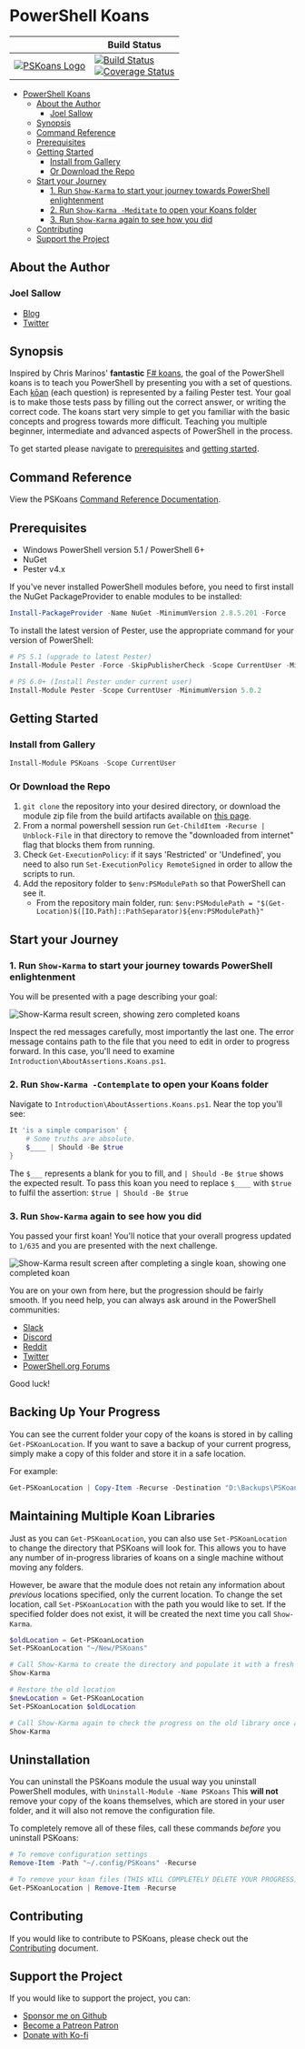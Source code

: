 # PowerShell Koans

|                                      | Build Status                                                                                    |
| ------------------------------------ | ----------------------------------------------------------------------------------------------- |
| [![PSKoans Logo][logo-64]][logo-svg] | [![Build Status][build-badge]][build-link]<br/>[![Coverage Status][coverage-badge]][build-link] |

- [PowerShell Koans](#powershell-koans)
  - [About the Author](#about-the-author)
    - [Joel Sallow](#joel-sallow)
  - [Synopsis](#synopsis)
  - [Command Reference](#command-reference)
  - [Prerequisites](#prerequisites)
  - [Getting Started](#getting-started)
    - [Install from Gallery](#install-from-gallery)
    - [Or Download the Repo](#or-download-the-repo)
  - [Start your Journey](#start-your-journey)
    - [1. Run `Show-Karma` to start your journey towards PowerShell enlightenment](#1-run-show-karma-to-start-your-journey-towards-powershell-enlightenment)
    - [2. Run `Show-Karma -Meditate` to open your Koans folder](#2-run-show-karma--meditate-to-open-your-koans-folder)
    - [3. Run `Show-Karma` again to see how you did](#3-run-show-karma-again-to-see-how-you-did)
  - [Contributing](#contributing)
  - [Support the Project](#support-the-project)

## About the Author

### Joel Sallow

- [Blog][blog]
- [Twitter][twitter]

## Synopsis

Inspired by Chris Marinos' **fantastic** [F# koans][fsharp-koans], the goal of the PowerShell koans is to teach you PowerShell by presenting you with a set of questions.
Each [kōan][define-koan] (each question) is represented by a failing Pester test.
Your goal is to make those tests pass by filling out the correct answer, or writing the correct code.
The koans start very simple to get you familiar with the basic concepts and progress towards more difficult.
Teaching you multiple beginner, intermediate and advanced aspects of PowerShell in the process.

To get started please navigate to [prerequisites](#prerequisites) and [getting started](#getting-started).

## Command Reference

View the PSKoans [Command Reference Documentation][reference-docs].

## Prerequisites

- Windows PowerShell version 5.1 / PowerShell 6+
- NuGet
- Pester v4.x

If you've never installed PowerShell modules before, you need to first install the NuGet PackageProvider to enable modules to be installed:

```PowerShell
Install-PackageProvider -Name NuGet -MinimumVersion 2.8.5.201 -Force
```

To install the latest version of Pester, use the appropriate command for your version of PowerShell:

```PowerShell
# PS 5.1 (upgrade to latest Pester)
Install-Module Pester -Force -SkipPublisherCheck -Scope CurrentUser -MinimumVersion 5.0.2

# PS 6.0+ (Install Pester under current user)
Install-Module Pester -Scope CurrentUser -MinimumVersion 5.0.2
```

## Getting Started

### Install from Gallery

```PowerShell
Install-Module PSKoans -Scope CurrentUser
```

### Or Download the Repo

1. `git clone` the repository into your desired directory, or download the module zip file from the build artifacts available on [this page](https://dev.azure.com/SallowCode/PSKoans/_build/latest?definitionId=1).
2. From a normal powershell session run `Get-ChildItem -Recurse | Unblock-File` in that directory to remove the "downloaded from internet" flag that blocks them from running.
3. Check `Get-ExecutionPolicy`: if it says 'Restricted' or 'Undefined', you need to also run `Set-ExecutionPolicy RemoteSigned` in order to allow the scripts to run.
4. Add the repository folder to `$env:PSModulePath` so that PowerShell can see it.
   - From the repository main folder, run: `$env:PSModulePath = "$(Get-Location)$([IO.Path]::PathSeparator)${env:PSModulePath}"`

## Start your Journey

### 1. Run `Show-Karma` to start your journey towards PowerShell enlightenment

You will be presented with a page describing your goal:

![Show-Karma result screen, showing zero completed koans][show-karma-1]

Inspect the red messages carefully, most importantly the last one.
The error message contains path to the file that you need to edit in order to progress forward.
In this case, you'll need to examine `Introduction\AboutAssertions.Koans.ps1`.

### 2. Run `Show-Karma -Contemplate` to open your Koans folder

Navigate to `Introduction\AboutAssertions.Koans.ps1`. Near the top you'll see:

```powershell
It 'is a simple comparison' {
    # Some truths are absolute.
    $____ | Should -Be $true
}
```

The `$___` represents a blank for you to fill, and `| Should -Be $true` shows the expected result.
To pass this koan you need to replace `$____` with `$true` to fulfil the assertion: `$true | Should -Be $true`

### 3. Run `Show-Karma` again to see how you did

You passed your first koan!
You'll notice that your overall progress updated to `1/635` and you are presented with the next challenge.

![Show-Karma result screen after completing a single koan, showing one completed koan][show-karma-2]

 You are on your own from here, but the progression should be fairly smooth.
 If you need help, you can always ask around in the PowerShell communities:

- [Slack][ps-slack]
- [Discord][ps-discord]
- [Reddit][ps-reddit]
- [Twitter][ps-twitter]
- [PowerShell.org Forums][ps-forum]

Good luck!

## Backing Up Your Progress

You can see the current folder your copy of the koans is stored in by calling `Get-PSKoanLocation`.
If you want to save a backup of your current progress, simply make a copy of this folder and store it in a safe location.

For example:

```powershell
Get-PSKoanLocation | Copy-Item -Recurse -Destination "D:\Backups\PSKoans"
```

## Maintaining Multiple Koan Libraries

Just as you can `Get-PSKoanLocation`, you can also use `Set-PSKoanLocation` to change the directory that PSKoans will look for.
This allows you to have any number of in-progress libraries of koans on a single machine without moving any folders.

However, be aware that the module does not retain any information about _previous_ locations specified, only the current location.
To change the set location, call `Set-PSKoanLocation` with the path you would like to set.
If the specified folder does not exist, it will be created the next time you call `Show-Karma`.

```powershell
$oldLocation = Get-PSKoanLocation
Set-PSKoanLocation "~/New/PSKoans"

# Call Show-Karma to create the directory and populate it with a fresh koan library
Show-Karma

# Restore the old location
$newLocation = Get-PSKoanLocation
Set-PSKoanLocation $oldLocation

# Call Show-Karma again to check the progress on the old library once again
Show-Karma
```

## Uninstallation

You can uninstall the PSKoans module the usual way you uninstall PowerShell modules, with `Uninstall-Module -Name PSKoans`
This **will not** remove your copy of the koans themselves, which are stored in your user folder, and it will also not remove the configuration file.

To completely remove all of these files, call these commands _before_ you uninstall PSKoans:

```powershell
# To remove configuration settings
Remove-Item -Path "~/.config/PSKoans" -Recurse

# To remove your koan files (THIS WILL COMPLETELY DELETE YOUR PROGRESS)
Get-PSKoanLocation | Remove-Item -Recurse
```

## Contributing

If you would like to contribute to PSKoans, please check out the [Contributing][contributing] document.

## Support the Project

If you would like to support the project, you can:

- [Sponsor me on Github][github-sponsor]
- [Become a Patreon Patron][patreon]
- [Donate with Ko-fi][ko-fi]

[blog]: https://vexx32.github.io
[build-badge]: https://dev.azure.com/SallowCode/PSKoans/_apis/build/status/PSKoans%20CI?branchName=main
[build-link]: https://dev.azure.com/SallowCode/PSKoans/_build/latest?definitionId=1&branchName=main
[contributing]: CONTRIBUTING.md
[coverage-badge]: https://img.shields.io/azure-devops/coverage/SallowCode/PSKoans/1
[define-koan]: https://en.wikipedia.org/wiki/K%C5%8Dan
[fsharp-koans]: https://github.com/ChrisMarinos/FSharpKoans
[github-sponsor]: https://github.com/sponsors/vexx32
[ko-fi]: https://ko-fi.com/joelsallow
[logo-64]: images/logo-64px.png
[logo-128]: images/logo-128px.png
[logo-full]: images/logo.png
[logo-svg]: images/logo.svg
[patreon]: https://patreon.com/PSKoans
[ps-discord]: https://j.mp/psdiscord
[ps-forum]: https://powershell.org/forums/forum/windows-powershell-qa/
[ps-reddit]: https://www.reddit.com/r/PowerShell/
[ps-slack]: https://j.mp/psslack
[ps-twitter]: https://twitter.com/hashtag/powershell
[reference-docs]: docs/PSKoans.md
[show-karma-1]: images/Show-Karma_1.png
[show-karma-2]: images/Show-Karma_2.png
[twitter]: https://twitter.com/vexx32
